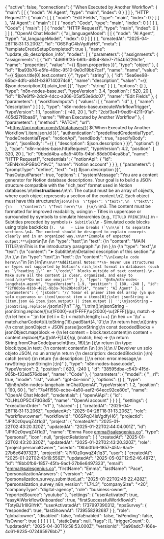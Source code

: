 {
  "active": false,
  "connections": {
    "When Executed by Another Workflow": {
      "main": [
        [
          {
            "node": "AI Agent",
            "type": "main",
            "index": 0
          }
        ]
      ]
    },
    "HTTP Request1": {
      "main": [
        [
          {
            "node": "Edit Fields",
            "type": "main",
            "index": 0
          }
        ]
      ]
    },
    "AI Agent": {
      "main": [
        [
          {
            "node": "Code",
            "type": "main",
            "index": 0
          }
        ]
      ]
    },
    "Code": {
      "main": [
        [
          {
            "node": "HTTP Request1",
            "type": "main",
            "index": 0
          }
        ]
      ]
    },
    "OpenAI Chat Model": {
      "ai_languageModel": [
        [
          {
            "node": "AI Agent",
            "type": "ai_languageModel",
            "index": 0
          }
        ]
      ]
    }
  },
  "createdAt": "2025-04-28T18:31:13.200Z",
  "id": "O6SPqC4lsVgdfyH6",
  "meta": {
    "templateCredsSetupCompleted": true
  },
  "name": "update_db_description_info",
  "nodes": [
    {
      "parameters": {
        "assignments": {
          "assignments": [
            {
              "id": "4d699f35-b6fb-4654-8de7-7154b5226c1e",
              "name": "properties",
              "value": "={{ $json.properties }}",
              "type": "object"
            },
            {
              "id": "1ba93b76-e5fe-49bc-9510-9e0d19bb7caf",
              "name": "name",
              "value": "={{ $json.title[0].text.content }}",
              "type": "string"
            },
            {
              "id": "5ea6ee98-65bd-4dfc-a84f-b397140374c8",
              "name": "description",
              "value": "={{ $json.description[0].plain_text }}",
              "type": "string"
            }
          ]
        },
        "options": {}
      },
      "type": "n8n-nodes-base.set",
      "typeVersion": 3.4,
      "position": [
        520,
        20
      ],
      "id": "1b7e6ff9-2dc9-4dcc-a368-05af53e6dc07",
      "name": "Edit Fields"
    },
    {
      "parameters": {
        "workflowInputs": {
          "values": [
            {
              "name": "id"
            },
            {
              "name": "description"
            }
          ]
        }
      },
      "type": "n8n-nodes-base.executeWorkflowTrigger",
      "typeVersion": 1.1,
      "position": [
        -40,
        20
      ],
      "id": "2cbf3a41-9ed9-4211-91af-405d27f6baa6",
      "name": "When Executed by Another Workflow"
    },
    {
      "parameters": {
        "method": "PATCH",
        "url": "=https://api.notion.com/v1/databases/{{ $('When Executed by Another Workflow').item.json.id }}",
        "authentication": "predefinedCredentialType",
        "nodeCredentialType": "notionApi",
        "sendBody": true,
        "specifyBody": "json",
        "jsonBody": "={{ { \"description\": $json.description } }}",
        "options": {}
      },
      "type": "n8n-nodes-base.httpRequest",
      "typeVersion": 4.2,
      "position": [
        320,
        20
      ],
      "id": "9bbdd4ba-a8a5-401b-94bf-88db004ca8ba",
      "name": "HTTP Request1",
      "credentials": {
        "notionApi": {
          "id": "3EhNxVoPGBbOY9vC",
          "name": "Notion account"
        }
      }
    },
    {
      "parameters": {
        "promptType": "define",
        "text": "={{ $json.description }}",
        "hasOutputParser": true,
        "options": {
          "systemMessage": "You are a content generator for Notion database descriptions. Your goal is to build a JSON structure compatible with the \"rich_text\" format used in Notion databases.\n\n**Instructions:**\n\n1. The output must be an array of objects, where each object represents a section of the content.\n2. Each object must have this structure:\n```json\n{\n  \"type\": \"text\",\n  \"text\": {\n    \"content\": \"Text here\"\n  }\n}\n```\n3. The content must be formatted for improved readability, using:\n   - Titles in uppercase or surrounded by symbols to simulate hierarchies (e.g., `TÍTULO PRINCIPAL`).\n   - Subtitles preceded by symbols (`➤ Subtitle`).\n   - Simulated code blocks using triple backticks (```).  \n   - Line breaks (`\\n\\n`) to separate sections.\n4. The content should be designed to explain concepts clearly and in an organized way.\n\n**Example of expected output:**\n```json\n[\n  {\n    \"type\": \"text\",\n    \"text\": {\n      \"content\": \"MAIN TITLE\\n\\nThis is the introductory paragraph.\"\n    }\n  },\n  {\n    \"type\": \"text\",\n    \"text\": {\n      \"content\": \"➤ Subtitle\\n\\nDetailed description of this section.\"\n    }\n  },\n  {\n    \"type\": \"text\",\n    \"text\": {\n      \"content\": \"```\\nExample code here\\n```\"\n    }\n  }\n]\n```\n\n**Additional Notes:**\n- Never use structures or types not supported by Notion's rich_text format in databases (such as `\"heading_1\"` or `\"code\"` blocks outside of text content).\n- Make sure all the content is clear, organized, and easy to read.\n\n**Do not use emojis**"
        }
      },
      "type": "@n8n/n8n-nodes-langchain.agent",
      "typeVersion": 1.9,
      "position": [
        180,
        -240
      ],
      "id": "72f86b6a-01bb-4821-9b3a-70a29b4cd714",
      "name": "AI Agent"
    },
    {
      "parameters": {
        "jsCode": "// Tomar el primer item del array (ya que solo esperamos un item)\nconst item = items[0];\nlet jsonString = (item.json && item.json.output) || item.output || '';\njsonString = jsonString.replace(/```json\\n?|\\n?```/g, '').trim();\njsonString = jsonString.replace(/[\\u{1F000}-\\u{1FFFF}\\u{2000}-\\u{2FFF}]/gu, match => {\n  let hex = '';\n  for (let i = 0; i < match.length; i++) {\n    hex += '\\\\u' + match.charCodeAt(i).toString(16).padStart(4, '0');\n  }\n  return hex;\n});\ntry {\n  const jsonObject = JSON.parse(jsonString);\n  const decodedBlocks = jsonObject.map(block => {\n    let content = block.text.content;\n    content = content.replace(/\\\\u([\\dA-F]{4})/gi, (match, hex) => {\n      return String.fromCharCode(parseInt(hex, 16));\n    });\n    return {\n      type: block.type,\n      text: {\n        content: content\n      }\n    };\n  });\n  // Devolver un solo objeto JSON, no un array\n  return {\n    description: decodedBlocks\n  };\n} catch (error) {\n  return {\n    description: [],\n    error: error.message,\n    rawString: jsonString\n  };\n}"
      },
      "type": "n8n-nodes-base.code",
      "typeVersion": 2,
      "position": [
        620,
        -240
      ],
      "id": "38595dba-c543-415d-965b-f33ad576ddee",
      "name": "Code"
    },
    {
      "parameters": {
        "model": {
          "__rl": true,
          "mode": "list",
          "value": "gpt-4o-mini"
        },
        "options": {}
      },
      "type": "@n8n/n8n-nodes-langchain.lmChatOpenAi",
      "typeVersion": 1.2,
      "position": [
        160,
        60
      ],
      "id": "7a4f1550-ecbe-4a50-aef2-64ecc92ce80c",
      "name": "OpenAI Chat Model",
      "credentials": {
        "openAiApi": {
          "id": "OLHtLOP5C47dG8d5",
          "name": "OpenAi account"
        }
      }
    }
  ],
  "settings": {
    "executionOrder": "v1"
  },
  "shared": [
    {
      "createdAt": "2025-04-28T18:31:13.206Z",
      "updatedAt": "2025-04-28T18:31:13.206Z",
      "role": "workflow:owner",
      "workflowId": "O6SPqC4lsVgdfyH6",
      "projectId": "JPifOz0qwqZ4t1q3",
      "project": {
        "createdAt": "2025-01-22T02:43:20.320Z",
        "updatedAt": "2025-01-22T02:44:04.001Z",
        "id": "JPifOz0qwqZ4t1q3",
        "name": "Emma Pace <emma@salesgenius.co>",
        "type": "personal",
        "icon": null,
        "projectRelations": [
          {
            "createdAt": "2025-01-22T02:43:20.320Z",
            "updatedAt": "2025-01-22T02:43:20.320Z",
            "role": "project:personalOwner",
            "userId": "f8bb0fb6-1857-45fa-9ac1-27b6e6497323",
            "projectId": "JPifOz0qwqZ4t1q3",
            "user": {
              "createdAt": "2025-01-22T02:43:19.556Z",
              "updatedAt": "2025-05-02T12:52:46.487Z",
              "id": "f8bb0fb6-1857-45fa-9ac1-27b6e6497323",
              "email": "emma@salesgenius.co",
              "firstName": "Emma",
              "lastName": "Pace",
              "personalizationAnswers": {
                "version": "v4",
                "personalization_survey_submitted_at": "2025-01-22T02:45:22.428Z",
                "personalization_survey_n8n_version": "1.74.3",
                "companySize": "<20",
                "companyType": "digital-agency",
                "role": "business-owner",
                "reportedSource": "youtube"
              },
              "settings": {
                "userActivated": true,
                "easyAIWorkflowOnboarded": true,
                "firstSuccessfulWorkflowId": "TotyBJ1rIIIGlYrK",
                "userActivatedAt": 1737997390312,
                "npsSurvey": {
                  "responded": true,
                  "lastShownAt": 1739558292687
                }
              },
              "role": "global:owner",
              "disabled": false,
              "mfaEnabled": false,
              "isPending": false,
              "isOwner": true
            }
          }
        ]
      }
    }
  ],
  "staticData": null,
  "tags": [],
  "triggerCount": 0,
  "updatedAt": "2025-04-30T16:58:53.000Z",
  "versionId": "3a90adc7-166e-4c61-9235-072465976bb7"
}
